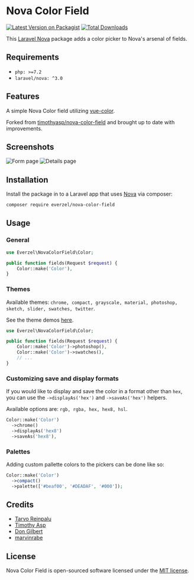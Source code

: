 # Nova Color Field

[![Latest Version on Packagist](https://img.shields.io/packagist/v/optimistdigital/nova-color-field.svg?style=flat-square)](https://packagist.org/packages/optimistdigital/nova-color-field)
[![Total Downloads](https://img.shields.io/packagist/dt/optimistdigital/nova-color-field.svg?style=flat-square)](https://packagist.org/packages/optimistdigital/nova-color-field)

This [Laravel Nova](https://nova.laravel.com/) package adds a color picker to Nova's arsenal of fields.

## Requirements

- `php: >=7.2`
- `laravel/nova: ^3.0`

## Features

A simple Nova Color field utilizing [vue-color](https://github.com/xiaokaike/vue-color).

Forked from [timothyasp/nova-color-field](https://github.com/timothyasp/nova-color-field) and brought up to date with improvements.

## Screenshots

![Form page](./docs/form.png)
![Details page](./docs/detail.png)

## Installation

Install the package in to a Laravel app that uses [Nova](https://nova.laravel.com) via composer:

```bash
composer require everzel/nova-color-field
```

## Usage

### General

```php
use Everzel\NovaColorField\Color;

public function fields(Request $request) {
    Color::make('Color'),
}
```

### Themes

Available themes: `chrome, compact, grayscale, material, photoshop, sketch, slider, swatches, twitter`.

See the theme demos [here](http://xiaokaike.github.io/vue-color/).

```php
use Everzel\NovaColorField\Color;

public function fields(Request $request) {
    Color::make('Color')->photoshop(),
    Color::make('Color')->swatches(),
    // ...
}
```

### Customizing save and display formats

If you would like to display and save the color in a format other than `hex`, you can use the `->displayAs('hex')` and `->saveAs('hex')` helpers.

Available options are: `rgb, rgba, hex, hex8, hsl`.

```php
Color::make('Color')
  ->chrome()
  ->displayAs('hex8')
  ->saveAs('hex8'),
```

### Palettes

Adding custom pallette colors to the pickers can be done like so:

```php
Color::make('Color')
  ->compact()
  ->palette(['#beaf00', '#DEADAF', '#000']);
```

## Credits

- [Tarvo Reinpalu](https://github.com/tarpsvo)
- [Timothy Asp](https://github.com/timothyasp)
- [Don Gilbert](https://github.com/dongilbert)
- [marvinrabe](https://github.com/marvinrrabe)

## License

Nova Color Field is open-sourced software licensed under the [MIT license](LICENSE.md).
